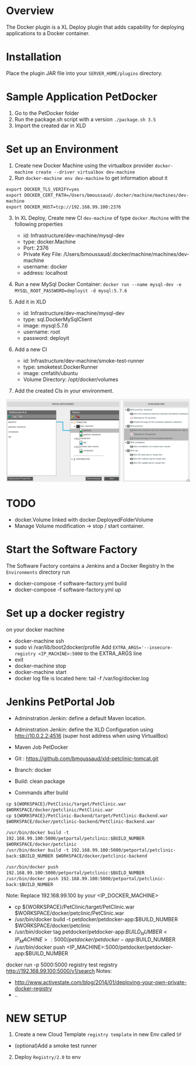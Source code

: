 # Overview #

The Docker plugin is a XL Deploy plugin that adds capability for deploying applications to a Docker container.

# Installation #

Place the plugin JAR file into your `SERVER_HOME/plugins` directory.

# Sample Application PetDocker #
1. Go to the PetDocker folder
2. Run the package.sh script with a version `./package.sh 3.5`
3. Import the created dar in XLD

# Set up an Environment #
1. Create new Docker Machine using the virtualbox provider `docker-machine create --driver virtualbox dev-machine`
2. Run `docker-machine env dev-machine` to get information about it

```
export DOCKER_TLS_VERIFY=yes
export DOCKER_CERT_PATH=/Users/bmoussaud/.docker/machine/machines/dev-machine
export DOCKER_HOST=tcp://192.168.99.100:2376
```

3. In XL Deploy, Create new CI `dev-machine` of type `docker.Machine` with the following properties
   * id: Infrastructure/dev-machine/mysql-dev
   * type: docker.Machine
   * Port: 2376
   * Private Key File: /Users/bmoussaud/.docker/machine/machines/dev-machine
   * username: docker
   * address: localhost

4. Run a new MySql Docker Container: `docker run --name mysql-dev -e MYSQL_ROOT_PASSWORD=deployit -d mysql:5.7.6`
5. Add it in XLD
    * id: Infrastructure/dev-machine/mysql-dev
    * type: sql.DockerMySqlClient
    * image: mysql:5.7.6
    * username: root
    * password: deployit
6. Add a new CI
    * id: Infrastructure/dev-machine/smoke-test-runner
    * type: smoketest.DockerRunner
    * image: cmfatih/ubuntu
    * Volume Directory: /opt/docker/volumes

4. Add the created CIs in your environment.

![initial deployment with xld-docker-plugin](img/docker-deployment.png)


# TODO #

* docker.Volume linked with docker.DeployedFolderVolume
* Manage Volume modification -> stop / start container.

# Start the Software Factory
The Software Factory contains a Jenkins and a Docker Registry
In the `Environments` directory run
* docker-compose -f  software-factory.yml  build
* docker-compose -f  software-factory.yml  up

# Set up a docker registry
on your docker machine
* docker-machine ssh <machine>
* sudo vi /var/lib/boot2docker/profile
Add `EXTRA_ARGS='--insecure-registry <IP_MACHINE>:5000` to the EXTRA_ARGS line
* exit
* docker-machine stop <machine>
* docker-machine start <machine>
* docker log file is located here: tail -f /var/log/docker.log

# Jenkins PetPortal Job
* Adminstration Jenkin: define a default Maven location.
* Adminstration Jenkin: define the XLD Configuration using
  http://10.0.2.2:4516 (super host address when using VirtualBox)

* Maven Job PetDocker
* Git : https://github.com/bmoussaud/xld-petclinic-tomcat.git
* Branch: docker
* Build: clean package
* Commands after build
```
cp ${WORKSPACE}/PetClinic/target/PetClinic.war $WORKSPACE/docker/petclinic/PetClinic.war
cp ${WORKSPACE}/PetClinic-Backend/target/PetClinic-Backend.war $WORKSPACE/docker/petclinic-backend/PetClinic-Backend.war
```

```
/usr/bin/docker build -t 192.168.99.100:5000/petportal/petclinic:$BUILD_NUMBER $WORKSPACE/docker/petclinic
/usr/bin/docker build -t 192.168.99.100:5000/petportal/petclinic-back:$BUILD_NUMBER $WORKSPACE/docker/petclinic-backend
```

```
/usr/bin/docker push 192.168.99.100:5000/petportal/petclinic:$BUILD_NUMBER
/usr/bin/docker push 192.168.99.100:5000/petportal/petclinic-back:$BUILD_NUMBER
```

Note: Replace 192.168.99.100 by your <IP_DOCKER_MACHINE>

  * cp ${WORKSPACE}/PetClinic/target/PetClinic.war $WORKSPACE/docker/petclinic/PetClinic.war
  * /usr/bin/docker build -t petdocker/petdocker-app:$BUILD_NUMBER $WORKSPACE/docker/petclinic
  * /usr/bin/docker tag petdocker/petdocker-app:$BUILD_NUMBER  <IP_MACHINE>:5000/petdocker/petdocker-app:$BUILD_NUMBER 
  * /usr/bin/docker push <IP_MACHINE>:5000/petdocker/petdocker-app:$BUILD_NUMBER 
 
docker run -p 5000:5000 registry
test registry http://192.168.99.100:5000/v1/search
Notes: 
* http://www.activestate.com/blog/2014/01/deploying-your-own-private-docker-registry
* ..

# NEW SETUP #

1. Create a new Cloud Template `registry template` in new Env called `SF`
* (optional)Add a smoke test runner 
2. Deploy `Registry/2.0` to env 

